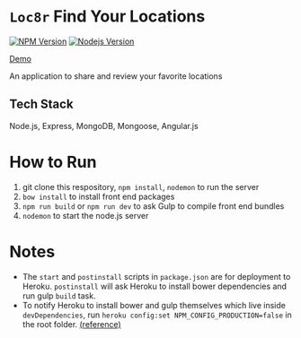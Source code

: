 # `Loc8r` Find Your Locations
[![NPM Version][npm-image]][npm-url]
[![Nodejs Version][node-image]][node-url]


[Demo](http://loc8r-ruiwei.herokuapp.com/)

An application to share and review your favorite locations


## Tech Stack
Node.js, Express, MongoDB, Mongoose, Angular.js

# How to Run
1. git clone this respository, `npm install`,  `nodemon` to run the server
2. `bow install` to install front end packages
3. `npm run build` or `npm run dev` to ask Gulp to compile front end bundles
4. `nodemon` to start the node.js server


# Notes
* The `start` and `postinstall` scripts in `package.json` are for deployment to Heroku. `postinstall` will ask Heroku to install bower dependencies and run gulp `build` task.
* To notify Heroku to install bower and gulp themselves which live inside `devDependencies`, run `heroku config:set NPM_CONFIG_PRODUCTION=false` in the root folder. [(reference)](https://devcenter.heroku.com/articles/nodejs-support#customizing-the-build-process)

[npm-url]: https://npmjs.org/package/node-version-check
[npm-image]: https://img.shields.io/npm/v/npm.svg
[node-image]: https://img.shields.io/badge/Node-8.6.0-brightgreen.svg
[node-url]: https://nodejs.org/en/